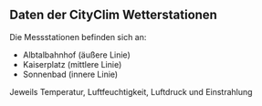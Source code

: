 ## Daten der CityClim Wetterstationen

Die Messstationen befinden sich an:

  * Albtalbahnhof (äußere Linie)
  * Kaiserplatz (mittlere Linie)
  * Sonnenbad (innere Linie)



Jeweils Temperatur, Luftfeuchtigkeit, Luftdruck und Einstrahlung


